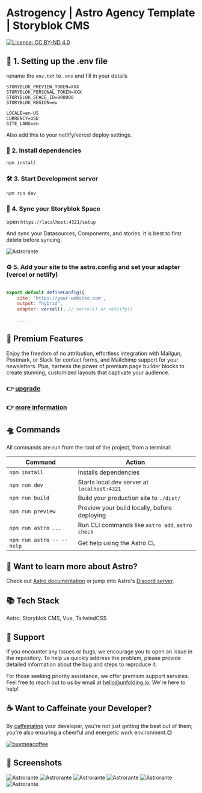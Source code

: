# Astrogency | Astro Agency Template | Storyblok CMS

[![License: CC BY-ND 4.0](https://img.shields.io/badge/License-CC_BY--ND_4.0-lightgrey.svg)](https://creativecommons.org/licenses/by-nd/4.0/)



## 📝 1. Setting up the .env file

rename the `env.txt` to `.env` and fill in your details

```
STORYBLOK_PREVIEW_TOKEN=XXX
STORYBLOK_PERSONAL_TOKEN=XXX
STORYBLOK_SPACE_ID=000000
STORYBLOK_REGION=eu

LOCALE=en-US
CURRENCY=USD
SITE_LANG=en
```

Also add this to your netlify/vercel deploy settings.


### 🧰 2. Install dependencies

```bash
npm install
```

### 🛠️ 3. Start Development server

```bash
npm run dev
```

### 🔄 4. Sync your Storyblok Space

open `https://localhost:4321/setup`

And sync your Datasources, Components, and stories. it is best to first delete before syncing.

![Astrorante](https://astrorante.unfolding.io/screenshots/sync.png)

### ⚙️ 5. Add your site to the astro.config and set your adapter (vercel or netlify)


```javascript

export default defineConfig({
	site: 'https://your-website.com',
	output: "hybrid",
  	adapter: vercel(), // vercel() or netlify()

    ....

```

## 💎 Premium Features
Enjoy the freedom of no attribution, effortless integration with Mailgun, Postmark, or Slack for contact forms, and Mailchimp support for your newsletters. Plus, harness the power of premium page builder blocks to create stunning, customized layouts that captivate your audience.

### 👉 [upgrade](https://payhip.com/b/IWyfD)

### 👉 [more information](https://astrogency.unfolding.io/blog/premium-components-and-features/)



## 🛸 Commands

All commands are run from the root of the project, from a terminal:

| Command                    | Action                                           |
| -------------------------- | ------------------------------------------------ |
| `npm install`              | Installs dependencies                            |
| `npm run dev`              | Starts local dev server at `localhost:4321`      |
| `npm run build`            | Build your production site to `./dist/`          |
| `npm run preview`          | Preview your build locally, before deploying     |
| `npm run astro ...`        | Run CLI commands like `astro add`, `astro check` |
| `npm run astro -- --help`  | Get help using the Astro CL                      |

## 👀 Want to learn more about Astro?

Check out [Astro documentation](https://docs.astro.build) or jump into Astro's [Discord server](https://astro.build/chat).

## 📚 Tech Stack

Astro, Storyblok CMS, Vue, TailwindCSS

## 🛟 Support

If you encounter any issues or bugs, we encourage you to open an issue in the repository. To help us quickly address the problem, please provide detailed information about the bug and steps to reproduce it.

For those seeking priority assistance, we offer premium support services. Feel free to reach out to us by email at [hello@unfolding.io.](mailto:hello@unfolding.io.) We're here to help!


## ☕️ Want to Caffeinate your Developer? 

By [caffeinating](https://www.buymeacoffee.com/unfolding.io) your developer, you're not just getting the best out of them; you're also ensuring a cheerful and energetic work environment.😊

[![buymeacoffee](https://starfunnel.unfolding.io/screenshots/bymeacoffee.webp)](https://www.buymeacoffee.com/unfolding.io)


## 📸 Screenshots

![Astrorante](https://astrorante.unfolding.io/screenshots/Screenshot_0.png)
![Astrorante](https://astrorante.unfolding.io/screenshots/Screenshot_1.png)
![Astrorante](https://astrorante.unfolding.io/screenshots/Screenshot_2.png)
![Astrorante](https://astrorante.unfolding.io/screenshots/Screenshot_3.png)
![Astrorante](https://astrorante.unfolding.io/screenshots/Screenshot_4.png)
![Astrorante](https://astrorante.unfolding.io/screenshots/Screenshot_5.png) 






